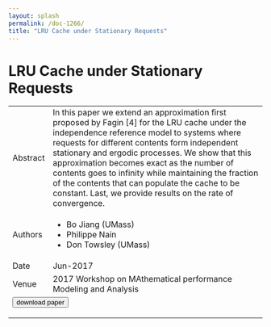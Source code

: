 ```yaml
---
layout: splash
permalink: /doc-1266/
title: "LRU Cache under Stationary Requests"
---
```


# LRU Cache under Stationary Requests

<table>
    <tbody>
    <tr>
        <td>Abstract</td>
        <td>In this paper we extend an approximation first proposed by Fagin [4] for the LRU cache under the independence reference model to systems where requests for different contents form independent stationary and ergodic processes. We show that this approximation becomes exact as the number of contents goes to infinity while maintaining the fraction of the contents that can populate the cache to be constant. Last, we provide results on the rate of convergence.</td>
    </tr>
    <tr>
        <td>Authors</td>
        <td>
            <ul>
                <li>Bo Jiang (UMass)</li>
                <li>Philippe Nain</li>
                <li>Don Towsley (UMass)</li>
            </ul>
        </td>
    </tr>
    <tr>
        <td>Date</td>
        <td>Jun-2017</td>
    </tr>
    <tr>
        <td>Venue</td>
        <td>2017 Workshop on MAthematical performance Modeling and Analysis</td>
    </tr>
        <tr>
            <td colspan="2">
                <form method="get" action="https://dais-ita.org/sites/default/files/MAMA-JNT17.pdf">
                    <button type="submit">download paper</button>
                </form>
            </td>
        </tr>
    </tbody>
</table>
